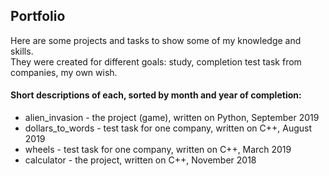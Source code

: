 ## Portfolio
Here are some projects and tasks to show some of my knowledge and skills.  
They were created for different goals: study, completion test task from companies, my own wish.  

#### Short descriptions of each, sorted by month and year of completion:  
* alien_invasion - the project (game), written on Python, September 2019  
* dollars_to_words - test task for one company, written on C++, August 2019  
* wheels - test task for one company, written on C++, March 2019  
* calculator - the project, written on C++, November 2018  
